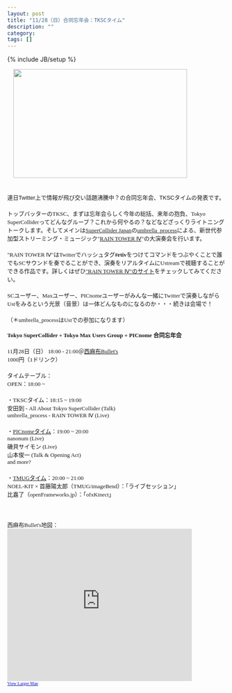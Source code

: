 ```yaml
---
layout: post
title: "11/28（日）合同忘年会：TKSCタイム"
description: ""
category: 
tags: []
---
```

{% include JB/setup %}

<div class="separator" style="clear: both; text-align: left;"><a href="http://3.bp.blogspot.com/_U4BOPjrie10/TOZSiGkIdfI/AAAAAAAAADQ/Ox_wSFTtKaI/s1600/101128.png" imageanchor="1" style="margin-left: 1em; margin-right: 1em;"><img border="0" height="250" src="http://3.bp.blogspot.com/_U4BOPjrie10/TOZSiGkIdfI/AAAAAAAAADQ/Ox_wSFTtKaI/s400/101128.png" width="400" /></a></div><div class="separator" style="clear: both; text-align: left;"><br /></div><div class="separator" style="clear: both; text-align: left;"></div><div style="font: 12.0px Hiragino Kaku Gothic ProN; margin: 0.0px 0.0px 0.0px 0.0px; min-height: 18.0px;"><br /></div><div style="font: 12.0px Hiragino Kaku Gothic ProN; margin: 0.0px 0.0px 0.0px 0.0px;"><span class="Apple-style-span" style="font-family: inherit;"><span class="Apple-style-span" style="font-size: small;">連日</span></span><span style="font: normal normal normal 12px/normal Helvetica;"><span class="Apple-style-span" style="font-family: inherit;"><span class="Apple-style-span" style="font-size: small;">Twitter</span></span></span><span class="Apple-style-span" style="font-family: inherit;"><span class="Apple-style-span" style="font-size: small;">上で情報が飛び交い話題沸騰中？の合同忘年会、</span></span><span style="font: normal normal normal 12px/normal Helvetica;"><span class="Apple-style-span" style="font-family: inherit;"><span class="Apple-style-span" style="font-size: small;">TKSC</span></span></span><span class="Apple-style-span" style="font-family: inherit;"><span class="Apple-style-span" style="font-size: small;">タイムの発表です。</span></span></div><div style="font: 12.0px Hiragino Kaku Gothic ProN; margin: 0.0px 0.0px 0.0px 0.0px; min-height: 18.0px;"><span class="Apple-style-span" style="font-family: inherit;"><span class="Apple-style-span" style="font-size: small;"><br /></span></span></div><div style="font: 12.0px Hiragino Kaku Gothic ProN; margin: 0.0px 0.0px 0.0px 0.0px;"><span class="Apple-style-span" style="font-family: inherit;"><span class="Apple-style-span" style="font-size: small;">トップバッターのTKSC、まずは忘年会らしく今年の総括、来年の抱負、Tokyo SuperColliderってどんなグループ？これから何やるの？などなどざっくりライトニングトークします。</span></span><span class="Apple-style-span" style="font-size: small;">そしてメインは</span><a href="http://supercollider.jp/"><span class="Apple-style-span" style="font-size: small;">SuperCollider Japan</span></a><span class="Apple-style-span" style="font-size: small;">の</span><a href="http://www.umbrellaprocess.com/about-me"><span class="Apple-style-span" style="font-size: small;">umbrella_process</span></a><span class="Apple-style-span" style="font-size: small;">による、新世代参加型ストリーミング・ミュージック"</span><a href="http://umbrellaprocess.com/rt4/"><span class="Apple-style-span" style="font-size: small;">RAIN TOWER Ⅳ</span></a><span class="Apple-style-span" style="font-size: small;">"の大演奏会を行います。</span></div><div style="font: 12.0px Hiragino Kaku Gothic ProN; margin: 0.0px 0.0px 0.0px 0.0px; min-height: 18.0px;"><span class="Apple-style-span" style="font-family: inherit;"><span class="Apple-style-span" style="font-size: small;"><br /></span></span></div><div style="font: 12.0px Hiragino Kaku Gothic ProN; margin: 0.0px 0.0px 0.0px 0.0px;"><span class="Apple-style-span" style="font-family: inherit;"><span class="Apple-style-span" style="font-size: small;">"RAIN TOWER Ⅳ"はTwitterでハッシュタグ<b>#rtiv</b>をつけてコマンドをつぶやくことで誰でもSCサウンドを奏でることができ、演奏をリアルタイムにUstreamで視聴することができる作品です。詳しくはぜひ</span><a href="http://umbrellaprocess.com/rt4/"><span class="Apple-style-span" style="font-size: small;">"RAIN TOWER Ⅳ"のサイト</span></a><span class="Apple-style-span" style="font-size: small;">をチェックしてみてください。</span></span></div><div style="font: 12.0px Hiragino Kaku Gothic ProN; margin: 0.0px 0.0px 0.0px 0.0px; min-height: 18.0px;"><span class="Apple-style-span" style="font-family: inherit;"><span class="Apple-style-span" style="font-size: small;"><br /></span></span></div><div style="font: 12.0px Hiragino Kaku Gothic ProN; margin: 0.0px 0.0px 0.0px 0.0px;"><span class="Apple-style-span" style="font-family: inherit;"><span class="Apple-style-span" style="font-size: small;">SCユーザー、Maxユーザー、PICnomeユーザーがみんな一緒にTwitterで演奏しながらUstをみるという光景（音景）は一体どんなものになるのか・・・続きは会場で！</span></span></div><div style="font: 12.0px Hiragino Kaku Gothic ProN; margin: 0.0px 0.0px 0.0px 0.0px; min-height: 18.0px;"><span class="Apple-style-span" style="font-size: small;"><br /></span></div><div style="font: 12.0px Hiragino Kaku Gothic ProN; margin: 0.0px 0.0px 0.0px 0.0px; min-height: 18.0px;"><span class="Apple-style-span" style="font-size: small;">（＊umbrella_processはUstでの参加になります）</span><br /><span class="Apple-style-span" style="font-family: inherit;"><span class="Apple-style-span" style="font-size: small;"><br /></span></span></div><div style="font: 12.0px Hiragino Kaku Gothic ProN; margin: 0.0px 0.0px 0.0px 0.0px;"><span class="Apple-style-span" style="font-family: inherit;"><b><span class="Apple-style-span" style="font-size: small;">Tokyo SuperCollider + Tokyo Max Users Group + PICnome 合同忘年会</span></b></span></div><div style="font: 12.0px Hiragino Kaku Gothic ProN; margin: 0.0px 0.0px 0.0px 0.0px; min-height: 18.0px;"><span class="Apple-style-span" style="font-family: inherit;"><span class="Apple-style-span" style="font-size: small;"><br /></span></span></div><div style="font: 12.0px Hiragino Kaku Gothic ProN; margin: 0.0px 0.0px 0.0px 0.0px;"><span class="Apple-style-span" style="font-family: inherit;"><span class="Apple-style-span" style="font-size: small;">11月28日（日） 18:00 - 21:00＠</span><a href="http://www.bul-lets.com/"><span class="Apple-style-span" style="font-size: small;">西麻布Bullet's</span></a></span></div><div style="font: 12.0px Hiragino Kaku Gothic ProN; margin: 0.0px 0.0px 0.0px 0.0px;"><span class="Apple-style-span" style="font-family: inherit;"><span class="Apple-style-span" style="font-size: small;">1000円（1ドリンク）</span></span></div><div style="font: 12.0px Hiragino Kaku Gothic ProN; margin: 0.0px 0.0px 0.0px 0.0px; min-height: 18.0px;"><span class="Apple-style-span" style="font-family: inherit;"><span class="Apple-style-span" style="font-size: small;"><br /></span></span></div><div style="font: 12.0px Hiragino Kaku Gothic ProN; margin: 0.0px 0.0px 0.0px 0.0px;"><span class="Apple-style-span" style="font-family: inherit;"><span class="Apple-style-span" style="font-size: small;">タイムテーブル：</span></span></div><div style="font: 12.0px Hiragino Kaku Gothic ProN; margin: 0.0px 0.0px 0.0px 0.0px;"><span class="Apple-style-span" style="font-family: inherit;"><span class="Apple-style-span" style="font-size: small;">OPEN：</span></span><span class="Apple-style-span" style="font-size: small;">18:00 ~&nbsp;</span></div><div style="font: 12.0px Hiragino Kaku Gothic ProN; margin: 0.0px 0.0px 0.0px 0.0px; min-height: 18.0px;"><span class="Apple-style-span" style="font-family: inherit;"><span class="Apple-style-span" style="font-size: small;"><br /></span></span></div><div style="font: 12.0px Hiragino Kaku Gothic ProN; margin: 0.0px 0.0px 0.0px 0.0px;"><span class="Apple-style-span" style="font-family: inherit;"><span class="Apple-style-span" style="font-size: small;">・TKSCタイム：18:15 ~ 19:00</span></span></div><div style="font: 12.0px Hiragino Kaku Gothic ProN; margin: 0.0px 0.0px 0.0px 0.0px;"><span class="Apple-style-span" style="font-family: inherit;"><span class="Apple-style-span" style="font-size: small;">安田到 - All About Tokyo SuperCollider (Talk)</span></span></div><div style="font: 12.0px Hiragino Kaku Gothic ProN; margin: 0.0px 0.0px 0.0px 0.0px;"><span class="Apple-style-span" style="font-family: inherit;"><span class="Apple-style-span" style="font-size: small;">umbrella_process - RAIN TOWER Ⅳ (Live)</span></span></div><div style="font: 12.0px Hiragino Kaku Gothic ProN; margin: 0.0px 0.0px 0.0px 0.0px; min-height: 18.0px;"><span class="Apple-style-span" style="font-family: inherit;"><span class="Apple-style-span" style="font-size: small;"><br /></span></span></div><div style="font: 12.0px Hiragino Kaku Gothic ProN; margin: 0.0px 0.0px 0.0px 0.0px;"><span class="Apple-style-span" style="font-family: inherit;"><span class="Apple-style-span" style="font-size: small;">・<a href="http://atelier.tkrworks.net/picnome2593">PICnomeタイム</a></span><span class="Apple-style-span" style="font-size: small;">：19:00 ~ 20:00</span></span></div><div style="font: 12.0px Hiragino Kaku Gothic ProN; margin: 0.0px 0.0px 0.0px 0.0px;"><span class="Apple-style-span" style="font-family: inherit;"><span class="Apple-style-span" style="font-size: small;">nanonum (Live)</span></span></div><div style="font: 12.0px Hiragino Kaku Gothic ProN; margin: 0.0px 0.0px 0.0px 0.0px;"><span class="Apple-style-span" style="font-family: inherit;"><span class="Apple-style-span" style="font-size: small;">磯貝サイモン (Live)</span></span></div><div style="font: 12.0px Hiragino Kaku Gothic ProN; margin: 0.0px 0.0px 0.0px 0.0px;"><span class="Apple-style-span" style="font-family: inherit;"><span class="Apple-style-span" style="font-size: small;">山本俊一 (Talk &amp; Opening Act)</span></span></div><div style="font: 12.0px Hiragino Kaku Gothic ProN; margin: 0.0px 0.0px 0.0px 0.0px;"><span class="Apple-style-span" style="font-family: inherit;"><span class="Apple-style-span" style="font-size: small;">and more?</span></span></div><div style="font: 12.0px Hiragino Kaku Gothic ProN; margin: 0.0px 0.0px 0.0px 0.0px; min-height: 18.0px;"><span class="Apple-style-span" style="font-family: inherit;"><span class="Apple-style-span" style="font-size: small;"><br /></span></span></div><div style="font: 12.0px Hiragino Kaku Gothic ProN; margin: 0.0px 0.0px 0.0px 0.0px;"><span class="Apple-style-span" style="font-family: inherit;"><span class="Apple-style-span" style="font-size: small;">・<a href="http://tokyomax.jp/?p=831">TMUGタイム</a></span><span class="Apple-style-span" style="font-size: small;">：20:00 ~ 21:00</span></span></div><div style="font: 12.0px Hiragino Kaku Gothic ProN; margin: 0.0px 0.0px 0.0px 0.0px;"><span class="Apple-style-span" style="font-family: inherit;"><span class="Apple-style-span" style="font-size: small;">NOEL-KIT × 首藤陽太郎（TMUG/imageBend）：「ライブセッション」</span></span></div><div style="font: 12.0px Hiragino Kaku Gothic ProN; margin: 0.0px 0.0px 0.0px 0.0px;"><span class="Apple-style-span" style="font-family: inherit;"><span class="Apple-style-span" style="font-size: small;">比嘉了（openFrameworks.jp）：「ofxKinect」</span></span></div><br /><div class="separator" style="clear: both; text-align: left;"><br /></div><br /><div style="font-family: 'Hiragino Kaku Gothic ProN'; font-size: 12px; margin-bottom: 0px; margin-left: 0px; margin-right: 0px; margin-top: 0px;"><div style="margin-bottom: 0px; margin-left: 0px; margin-right: 0px; margin-top: 0px;"><span class="Apple-style-span" style="font-size: small;">西麻布Bullet's地図：</span></div></div><div style="font-family: 'Hiragino Kaku Gothic ProN'; font-size: 12px; margin-bottom: 0px; margin-left: 0px; margin-right: 0px; margin-top: 0px;"><div style="margin-bottom: 0px; margin-left: 0px; margin-right: 0px; margin-top: 0px;"><iframe frameborder="0" height="350" marginheight="0" marginwidth="0" scrolling="no" src="http://maps.google.co.jp/maps?q=+BULLET'S&amp;hl=en&amp;cd=1&amp;ei=Nr1wTO_PKobmvQPp38j_BQ&amp;ie=UTF8&amp;view=map&amp;cid=17296395464675948503&amp;ved=0CB8QpQY&amp;hq=+BULLET'S&amp;hnear=&amp;iwloc=A&amp;brcurrent=3,0x60188b7a6c678b1f:0xc71bb3d68848b81e,0&amp;ll=35.661114,139.726157&amp;spn=0.006295,0.006295&amp;output=embed" width="425"></iframe></div></div><div style="font-family: 'Hiragino Kaku Gothic ProN'; font-size: 12px; margin-bottom: 0px; margin-left: 0px; margin-right: 0px; margin-top: 0px;"><div style="margin-bottom: 0px; margin-left: 0px; margin-right: 0px; margin-top: 0px;"><small><a href="http://maps.google.co.jp/maps?q=+BULLET'S&amp;hl=en&amp;cd=1&amp;ei=Nr1wTO_PKobmvQPp38j_BQ&amp;ie=UTF8&amp;view=map&amp;cid=17296395464675948503&amp;ved=0CB8QpQY&amp;hq=+BULLET'S&amp;hnear=&amp;iwloc=A&amp;brcurrent=3,0x60188b7a6c678b1f:0xc71bb3d68848b81e,0&amp;ll=35.661114,139.726157&amp;spn=0.006295,0.006295&amp;source=embed" style="color: blue; text-align: left;">View Larger Map</a></small></div></div>
